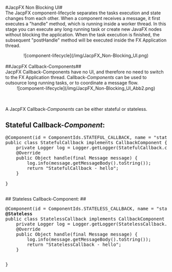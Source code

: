 
#JacpFX Non Blocking UI#
<br/>
The JacpFX component-lifecycle separates the tasks execution and state changes from each other. When a component receives a message, it first executes a "handle" method, which is running inside a worker thread. 
In this stage you can execute any long running task or create new JavaFX nodes without blocking the application. When the task execution is finished, the subsequent "postHandle" method will be executed inside the FX Application thread.
<div align="center">
![component-lifecycle](/img/JacpFX_Non-Blocking_UI.png)
</div>
<br/>
##JacpFX Callback-Components##
<br/>
JacpFX Callback-Components have no UI, and therefore no need to switch to the FX Application thread. Callback-<i>Components</i> can be used to outsource long running tasks, or to coordinate a message flow.
<div align="center">
![component-lifecycle](/img/JacpFX_Non-Blocking_UI_Abb2.png)
</div>

<br/><br/>
A JacpFX Callback-<i>Components</i> can be either stateful or stateless.

## Stateful Callback-<i>Component</i>: ##
<pre>
@Component(id = ComponentIds.STATEFUL_CALLBACK, name = "statefulCallback", active = true, resourceBundleLocation = "bundles.languageBundle", localeID = "en_US")
public class StatefulCallback implements CallbackComponent {
	private Logger log = Logger.getLogger(StatefulCallback.class.getName());
    @Override
    public Object handle(final Message<Event, Object> message) {
        log.info(message.getMessageBody().toString());
		return "StatefulCallback - hello";
	}

}
</pre>
<br/>
## Stateless Callback-Component: ##
<pre>
@Component(id = ComponentIds.STATELESS_CALLBACK, name = "statelessCallback", active = true, resourceBundleLocation = "bundles.languageBundle", localeID = "en_US")
<b>@Stateless</b>
public class StatelessCallback implements CallbackComponent {
	private Logger log = Logger.getLogger(StatelessCallback.class.getName());
	@Override
    public Object handle(final Message<Event, Object> message) {
		log.info(message.getMessageBody().toString());
		return "StatelessCallback - hello";
	}

}

</pre>